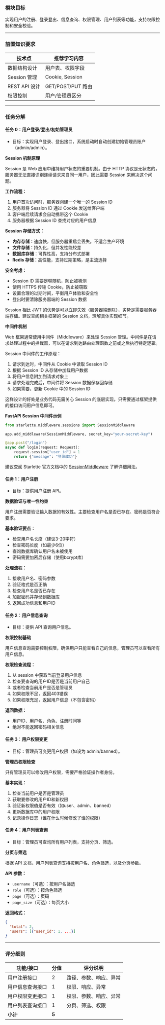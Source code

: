 <!-- ## Step 3：用户管理

--- -->

### 模块目标

实现用户的注册、登录登出、信息查询、权限管理、用户列表等功能，支持权限控制和安全校验。

---

### 前置知识要求

| 技术点         | 推荐学习内容           |
| -------------- | ---------------------- |
| 数据结构设计   | 用户表、权限字段       |
| Session 管理 | Cookie, Session |
| REST API 设计  | GET/POST/PUT 路由      |
| 权限控制       | 用户/管理员区分        |

---

### 任务分解

#### 任务 0：用户登录/登出/初始管理员
- 目标：实现用户登录、登出接口，系统启动时自动创建初始管理员账户（admin/admin）。

**Session 机制原理**

Session 是 Web 应用中维持用户状态的重要机制。由于 HTTP 协议是无状态的，服务器无法直接识别连续请求来自同一用户，因此需要 Session 来解决这个问题。

**工作流程：**
1. 用户首次访问时，服务器创建一个唯一的 Session ID
2. 服务器将 Session ID 通过 Cookie 发送给客户端
3. 客户端后续请求会自动携带这个 Cookie
4. 服务器根据 Session ID 查找对应的用户信息

**Session 存储方式：**
- **内存存储**：速度快，但服务器重启会丢失，不适合生产环境
- **文件存储**：持久化，但并发性能较差
- **数据库存储**：可靠性高，支持分布式部署
- **Redis 存储**：高性能，支持过期策略，是主流选择

**安全考虑：**
- Session ID 需要足够随机，防止被猜测
- 使用 HTTPS 传输 Cookie，防止被窃取
- 设置合理的过期时间，平衡用户体验和安全性
- 登出时要清除服务器端的 Session 数据

Session 相比 JWT 的优势是可以立即失效（服务器端删除），劣势是需要服务器端存储。建议查阅相关框架的 Session 文档，理解具体实现细节。

**中间件机制**

Web 框架通常使用中间件（Middleware）来处理 Session 管理。中间件是在请求处理过程中的拦截器，可以在请求到达路由处理函数之前或之后执行特定逻辑。

Session 中间件的工作原理：
1. 请求到达时，中间件从 Cookie 中读取 Session ID
2. 根据 Session ID 从存储中加载用户数据
3. 将用户信息附加到请求对象上
4. 请求处理完成后，中间件将 Session 数据保存回存储
5. 如果需要，更新 Cookie 中的 Session ID

这样设计的好处是业务代码无需关心 Session 的底层实现，只需要通过框架提供的接口访问用户信息即可。

**FastAPI Session 中间件示例**

```python
from starlette.middleware.sessions import SessionMiddleware

app.add_middleware(SessionMiddleware, secret_key="your-secret-key")

@app.post("/login")
async def login(request: Request):
    request.session["user_id"] = 1
    return {"message": "登录成功"}
```

建议查阅 Starlette 官方文档中的 [SessionMiddleware](https://www.starlette.io/middleware/#sessionmiddleware) 了解详细用法。

#### 任务 1：用户注册
- 目标：提供用户注册 API。

**数据验证与唯一性约束**

用户注册需要验证输入数据的有效性。主要检查用户名是否已存在、密码是否符合要求。

**基本验证要点：**
- 检查用户名长度（建议3-20字符）
- 检查密码长度（如最少6位）
- 查询数据库确认用户名未被使用
- 密码需要加密后存储（使用bcrypt库）

**处理流程：**
1. 接收用户名、密码参数
2. 验证格式是否正确
3. 检查用户名是否已存在
4. 加密密码并存储到数据库
5. 返回成功信息和用户ID

#### 任务 2：用户信息查询
- 目标：提供 API 查询用户信息。

**权限控制基础**

用户信息查询需要控制权限，确保用户只能查看自己的信息，管理员可以查看所有用户信息。

**权限检查流程：**
1. 从 session 中获取当前登录用户信息
2. 检查要查询的用户ID是否是当前用户自己
3. 或者检查当前用户是否是管理员
4. 如果权限不足，返回403错误
5. 如果权限充足，返回用户信息（不包含密码）

**返回数据：**
- 用户ID、用户名、角色、注册时间等
- 绝对不能返回密码相关信息

#### 任务 3：用户权限变更
- 目标：管理员可变更用户权限（如设为 admin/banned）。

**管理员权限检查**

只有管理员可以修改用户权限，需要严格验证操作者身份。

**基本实现：**
1. 检查当前用户是否是管理员
2. 获取要修改的用户ID和新权限
3. 验证新权限值是否有效（如user、admin、banned）
4. 更新数据库中的用户权限
5. 记录操作日志（谁在什么时候修改了谁的权限）

#### 任务 4：用户列表查询
- 目标：管理员可查询所有用户列表，支持分页、筛选。

**分页与筛选**

根据 API 文档，用户列表查询支持按用户名、角色筛选，以及分页参数。

**API 参数：**
- `username`（可选）：按用户名筛选
- `role`（可选）：按角色筛选
- `page`（可选）：页码
- `page_size`（可选）：每页大小

**返回格式：**
```json
{
  "total": 2,
  "users": [{"user_id": 1, ...}]
}
```

---

### 评分细则

| 功能/接口                | 分值 | 评分说明                         |
|--------------------------|------|----------------------------------|
| 用户注册接口             | 2    | 路径、参数、响应、异常            |
| 用户信息查询接口         | 1    | 权限、响应、异常                  |
| 用户权限变更接口         | 1    | 权限、参数、响应、异常            |
| 用户列表查询接口         | 1    | 分页、筛选、权限                  |
| **小计**                 | **5**|                                  |
